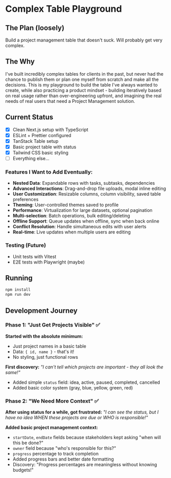 # Complex Table Playground

## The Plan (loosely)

Build a project management table that doesn't suck. Will probably get very complex.

## The Why

I've built incredibly complex tables for clients in the past, but never had the chance to publish them or plan one myself from scratch and make all the decisions. This is my playground to build the table I've always wanted to create, while also practicing a product mindset - building iteratively based on real usage rather than over-engineering upfront, and imagining the real needs of real users that need a Project Management solution.

## Current Status

- [x] Clean Next.js setup with TypeScript
- [x] ESLint + Prettier configured
- [x] TanStack Table setup
- [x] Basic project table with status
- [x] Tailwind CSS basic styling
- [ ] Everything else...

### Features I Want to Add Eventually:

- **Nested Data**: Expandable rows with tasks, subtasks, dependencies
- **Advanced Interactions**: Drag-and-drop file uploads, modal inline editing
- **User Customization**: Resizable columns, column visibility, saved table preferences
- **Theming**: User-controlled themes saved to profile
- **Performance**: Virtualization for large datasets, optional pagination
- **Multi-selection**: Batch operations, bulk editing/deleting
- **Offline Support**: Queue updates when offline, sync when back online
- **Conflict Resolution**: Handle simultaneous edits with user alerts
- **Real-time**: Live updates when multiple users are editing

### Testing (Future)

- Unit tests with Vitest
- E2E tests with Playwright (maybe)

## Running

```bash
npm install
npm run dev
```

## Development Journey

### Phase 1: "Just Get Projects Visible" ✅

**Started with the absolute minimum:**

- Just project names in a basic table
- Data: `{ id, name }` - that's it!
- No styling, just functional rows

**First discovery:** _"I can't tell which projects are important - they all look the same!"_

- Added simple `status` field: idea, active, paused, completed, cancelled
- Added basic color system (gray, blue, yellow, green, red)

### Phase 2: "We Need More Context" ✅

**After using status for a while, got frustrated:**
_"I can see the status, but I have no idea WHEN these projects are due or WHO is responsible!"_

**Added basic project management context:**

- `startDate`, `endDate` fields because stakeholders kept asking "when will this be done?"
- `owner` field because "who's responsible for this?"
- `progress` percentage to track completion
- Added progress bars and better date formatting
- Discovery: "Progress percentages are meaningless without knowing budgets!"
